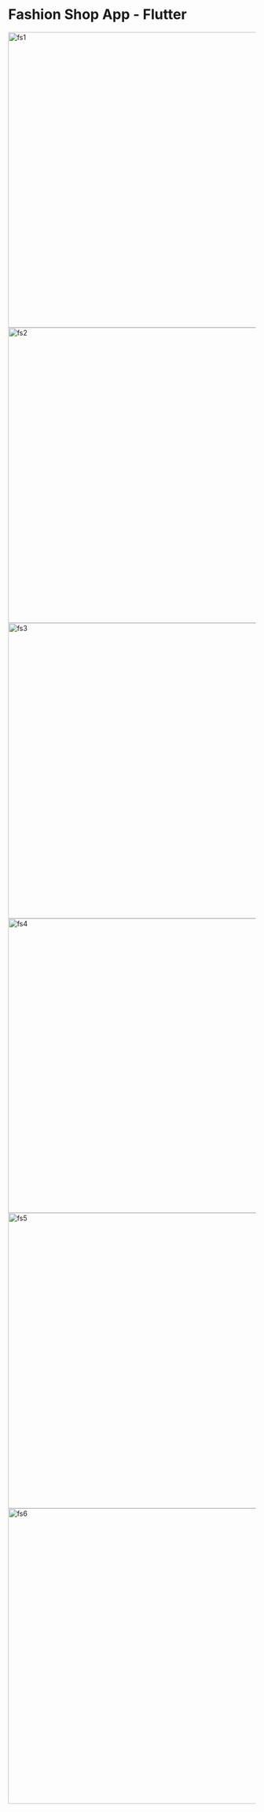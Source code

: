 # Fashion Shop App - Flutter

<img width="600" alt="fs1" src="https://user-images.githubusercontent.com/86506519/153209520-a51f8aa3-fb00-464b-890f-1608e014e663.png">
<img width="600" alt="fs2" src="https://user-images.githubusercontent.com/86506519/153209547-3767877a-5dd6-4fa9-8457-ebd4d82354ce.png">
<img width="600" alt="fs3" src="https://user-images.githubusercontent.com/86506519/153209554-37f3355c-c411-4ed7-a1df-623e12f5d5ca.png">
<img width="598" alt="fs4" src="https://user-images.githubusercontent.com/86506519/153209563-c3f40ac0-bb8d-4cbd-956f-eb4fa330a0b1.png">
<img width="600" alt="fs5" src="https://user-images.githubusercontent.com/86506519/153209573-37740d92-6dd3-4387-a6bf-85780e5ee740.png">
<img width="600" alt="fs6" src="https://user-images.githubusercontent.com/86506519/153209579-8b387c70-37ff-41e0-afd8-4ca24e0410b7.png">
